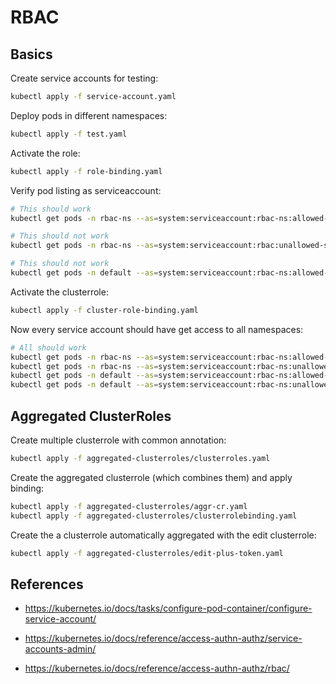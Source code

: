 # RBAC

## Basics

Create service accounts for testing:

```bash
kubectl apply -f service-account.yaml
```

Deploy pods in different namespaces:

```bash
kubectl apply -f test.yaml
```

Activate the role:

```bash
kubectl apply -f role-binding.yaml
```

Verify pod listing as serviceaccount:

```bash
# This should work
kubectl get pods -n rbac-ns --as=system:serviceaccount:rbac-ns:allowed-sa

# This should not work
kubectl get pods -n rbac-ns --as=system:serviceaccount:rbac:unallowed-sa

# This should not work
kubectl get pods -n default --as=system:serviceaccount:rbac-ns:allowed-sa
```

Activate the clusterrole:

```bash
kubectl apply -f cluster-role-binding.yaml
```

Now every service account should have get access to all namespaces:

```bash
# All should work
kubectl get pods -n rbac-ns --as=system:serviceaccount:rbac-ns:allowed-sa
kubectl get pods -n rbac-ns --as=system:serviceaccount:rbac-ns:unallowed-sa
kubectl get pods -n default --as=system:serviceaccount:rbac-ns:allowed-sa
kubectl get pods -n default --as=system:serviceaccount:rbac-ns:unallowed-sa
```

## Aggregated ClusterRoles

Create multiple clusterrole with common annotation:

```bash
kubectl apply -f aggregated-clusterroles/clusterroles.yaml
```

Create the aggregated clusterrole (which combines them) and apply binding:

```bash
kubectl apply -f aggregated-clusterroles/aggr-cr.yaml
kubectl apply -f aggregated-clusterroles/clusterrolebinding.yaml
```

Create the a clusterrole automatically aggregated with the edit clusterrole:

```bash
kubectl apply -f aggregated-clusterroles/edit-plus-token.yaml
```

## References

- https://kubernetes.io/docs/tasks/configure-pod-container/configure-service-account/

- https://kubernetes.io/docs/reference/access-authn-authz/service-accounts-admin/

- https://kubernetes.io/docs/reference/access-authn-authz/rbac/